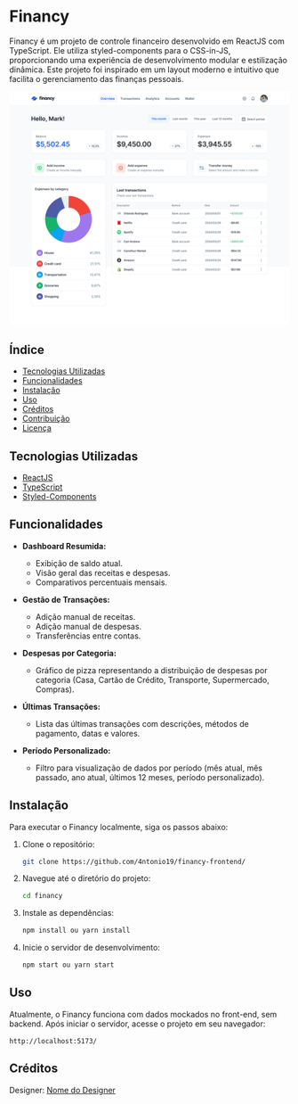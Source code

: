 # Financy

Financy é um projeto de controle financeiro desenvolvido em ReactJS com TypeScript. Ele utiliza styled-components para o CSS-in-JS, proporcionando uma experiência de desenvolvimento modular e estilização dinâmica. Este projeto foi inspirado em um layout moderno e intuitivo que facilita o gerenciamento das finanças pessoais.

<img src='./Layout-Financy.jpg' alt='Imagem do layout'>

## Índice

- [Tecnologias Utilizadas](#tecnologias-utilizadas)
- [Funcionalidades](#funcionalidades)
- [Instalação](#instalação)
- [Uso](#uso)
- [Créditos](#créditos)
- [Contribuição](#contribuição)
- [Licença](#licença)

## Tecnologias Utilizadas

- [ReactJS](https://reactjs.org/)
- [TypeScript](https://www.typescriptlang.org/)
- [Styled-Components](https://styled-components.com/)

## Funcionalidades

- **Dashboard Resumida:**
  - Exibição de saldo atual.
  - Visão geral das receitas e despesas.
  - Comparativos percentuais mensais.

- **Gestão de Transações:**
  - Adição manual de receitas.
  - Adição manual de despesas.
  - Transferências entre contas.

- **Despesas por Categoria:**
  - Gráfico de pizza representando a distribuição de despesas por categoria (Casa, Cartão de Crédito, Transporte, Supermercado, Compras).

- **Últimas Transações:**
  - Lista das últimas transações com descrições, métodos de pagamento, datas e valores.

- **Período Personalizado:**
  - Filtro para visualização de dados por período (mês atual, mês passado, ano atual, últimos 12 meses, período personalizado).

## Instalação

Para executar o Financy localmente, siga os passos abaixo:

1. Clone o repositório:
   ```bash
   git clone https://github.com/4ntonio19/financy-frontend/
   ```
2. Navegue até o diretório do projeto:
   ```bash
   cd financy
   ```
3. Instale as dependências:
   ```bash
   npm install ou yarn install
   ```
4. Inicie o servidor de desenvolvimento:
   ```bash
   npm start ou yarn start
   ```

## Uso

Atualmente, o Financy funciona com dados mockados no front-end, sem backend. Após iniciar o servidor, acesse o projeto em seu navegador:
```
http://localhost:5173/
```

## Créditos

Designer: [Nome do Designer](link-para-o-perfil-do-designer)
